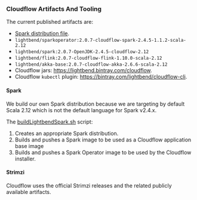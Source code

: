 ### Cloudflow Artifacts And Tooling

The current published artifacts are:

* [Spark distribution file](https://github.com/lightbend/spark/releases/download/2.4.5-lightbend/spark-2.4.5-bin-cloudflow-2.12.tgz).
* `lightbend/sparkoperator:2.0.7-cloudflow-spark-2.4.5-1.1.2-scala-2.12`
* `lightbend/spark:2.0.7-OpenJDK-2.4.5-cloudflow-2.12`
* `lightbend/flink:2.0.7-cloudflow-flink-1.10.0-scala-2.12`
* `lightbend/akka-base:2.0.7-cloudflow-akka-2.6.6-scala-2.12`
* Cloudflow jars: https://lightbend.bintray.com/cloudflow.
* Cloudflow `kubectl` plugin: https://bintray.com/lightbend/cloudflow-cli.

#### Spark

We build our own Spark distribution because we are targeting by default Scala 2.12 which is not the default language for Spark v2.4.x.

The [buildLightbendSpark.sh](multi-base-images/spark/buildLightbendSpark.sh) script:

1. Creates an appropriate Spark distribution. 
2. Builds and pushes a Spark image to be used as a Cloudflow application base image
3. Builds and pushes a Spark Operator image to be used by the Cloudflow installer.

#### Strimzi

Cloudflow uses the official Strimzi releases and the related publicly available artifacts.

